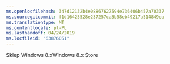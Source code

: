 ```yaml
---
ms.openlocfilehash: 347d12132b4e08867627594e736406b457a70337
ms.sourcegitcommit: f1d16425528e237257ca3b58eb49217a514849ea
ms.translationtype: MT
ms.contentlocale: pl-PL
ms.lasthandoff: 04/24/2019
ms.locfileid: "63876051"
---
```

<span data-ttu-id="7a359-101">Sklep Windows 8.x</span><span class="sxs-lookup"><span data-stu-id="7a359-101">Windows 8.x Store</span></span>